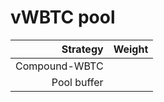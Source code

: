 # vWBTC pool
|Strategy | Weight |
|-------: | --------|
|Compound-WBTC |      |
|Pool buffer |      |
